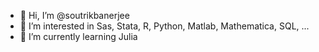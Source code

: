 - 👋 Hi, I’m @soutrikbanerjee
- 👀 I’m interested in Sas, Stata, R, Python, Matlab, Mathematica, SQL, ...
- 🌱 I’m currently learning Julia

<!---
soutrikbanerjee/soutrikbanerjee is a ✨ special ✨ repository because its `README.md` (this file) appears on your GitHub profile.
You can click the Preview link to take a look at your changes.
--->
